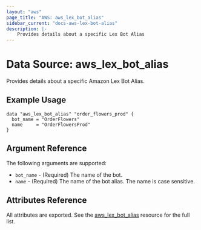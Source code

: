 ```yaml
---
layout: "aws"
page_title: "AWS: aws_lex_bot_alias"
sidebar_current: "docs-aws-lex-bot-alias"
description: |-
    Provides details about a specific Lex Bot Alias
---
```


# Data Source: aws_lex_bot_alias

Provides details about a specific Amazon Lex Bot Alias.

## Example Usage

```hcl
data "aws_lex_bot_alias" "order_flowers_prod" {
  bot_name = "OrderFlowers"
  name     = "OrderFlowersProd"
}
```

## Argument Reference

The following arguments are supported:

* `bot_name` - (Required) The name of the bot.
* `name` - (Required) The name of the bot alias. The name is case sensitive.

## Attributes Reference

All attributes are exported. See the [aws_lex_bot_alias](/docs/providers/aws/r/lex_bot_alias.html)
resource for the full list.
